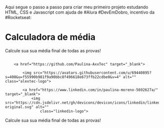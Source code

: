 Aqui segue o passo a passo para criar meu primeiro projeto estudando HTML, CSS e Javascript com ajuda de #Alura #DevEmDobro, incentivo da #Rocketseat:



<!DOCTYPE html>
<html>
    <head>
    <title>Calculadora</title>
        <link rel="stylesheet" href="src/musculos.css">
    <body>
        <div class="container">
            <h1 class="page-title">Calculadora de média</h1>
            <p class="page-subtitle">Calcule sua sua média final de todas as provas!
            </p>
            <h2 id="valorConvertido"></h2>
        </div>

        <a href="https://github.com/Paulina-AxxTec" target="_blank">
           
            <img src="https://avatars.githubusercontent.com/u/69440895?s=400&u=f55990b981f9a90bbc8f496618e673ffb22cdbe0&v=4" alt="" class="alextec-logo">
           
            <a href="https://www.linkedin.com/in/paulina-moreno-5692627a/" target="_blank">
                <img src="https://cdn.jsdelivr.net/gh/devicons/devicon/icons/linkedin/linkedin-original.svg" alt=""
                    class="linkedin-logo">
<p class="page-subtitle">Calcule sua sua média final de todas as provas!</p>
                <script>
                    var nome = "Alex";
                    var notaDoPrimeiroBimestre = prompt("Digite a nota do 1º Bim: ");
                    var notaDoSegundoBimestre = prompt("Digite a nota do 2º Bim: ");
                    var notaDoTerceiroBimestre = prompt("Digite a nota do 3º Bim: ");
                    var notaDoQuartoBimestre = prompt("Digite a nota do 4º Bim: ");

                    var convertido1bim = parseInt(notaDoPrimeiroBimestre);
                    console.log(convertido1bim); // 10
                    console.log(typeof convertido1bim); // Number

                    var convertido2bim = parseInt(notaDoSegundoBimestre);
                    console.log(convertido2bim); // 10
                    console.log(typeof convertido2bim); // Number

                    var convertido3bim = parseInt(notaDoTerceiroBimestre);
                    console.log(convertido3bim); // 10
                    console.log(typeof convertido3bim); // Number

                    var convertido4bim = parseInt(notaDoQuartoBimestre);
                    console.log(convertido4bim); // 10
                    console.log(typeof convertido4bim); // Number

                    var notaFinal = ((convertido1bim + convertido2bim + convertido3bim + convertido4bim) / 4)

                    var notaFinalTotal = document.getElementById("valorConvertido");

                    console.log("Bem-vindo, " + nome + "!");
                    console.log("Sua nota final é " + notaFinal);

                    if (notaFinal >= 7) {
                        notaFinalTotal.innerHTML = "O Aluno " + nome + " foi APROVADO!";
                    }

                    else {
                        notaFinalTotal.innerHTML = nome + ", infelizmente não foi dessa vez... ";
                    }  
                </script>
    </body>
    </head>
</html>
